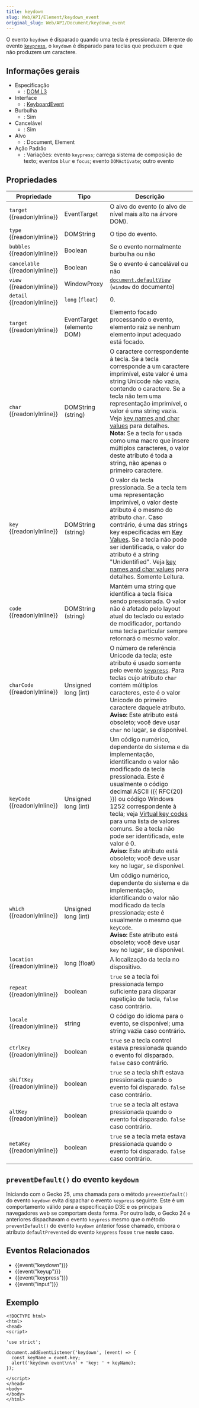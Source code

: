 ```yaml
---
title: keydown
slug: Web/API/Element/keydown_event
original_slug: Web/API/Document/keydown_event
---
```

O evento `keydown` é disparado quando uma tecla é pressionada. Diferente do evento [`keypress`](/pt-BR/docs/Web/Events/keypress), o `keydown` é disparado para teclas que produzem e que não produzem um caractere.

## Informações gerais

- Especificação
  - : [DOM L3](http://www.w3.org/TR/DOM-Level-3-Events/#event-type-keydown)
- Interface
  - : [KeyboardEvent](/pt-BR/docs/DOM/KeyboardEvent)
- Burbulha
  - : Sim
- Cancelável
  - : Sim
- Alvo
  - : Document, Element
- Ação Padrão
  - : Variações: evento `keypress`; carrega sistema de composição de texto; eventos `blur` e `focus`; evento `DOMActivate`; outro evento

## Propriedades

<table class="standard-table">
  <thead>
    <tr>
      <th scope="col">Propriedade</th>
      <th scope="col">Tipo</th>
      <th scope="col">Descrição</th>
    </tr>
  </thead>
  <tbody>
    <tr>
      <td><code>target</code> {{readonlyInline}}</td>
      <td>EventTarget</td>
      <td>O alvo do evento (o alvo de nível mais alto na árvore DOM).</td>
    </tr>
    <tr>
      <td><code>type</code> {{readonlyInline}}</td>
      <td>DOMString</td>
      <td>O tipo do evento.</td>
    </tr>
    <tr>
      <td><code>bubbles</code> {{readonlyInline}}</td>
      <td>Boolean</td>
      <td>Se o evento normalmente burbulha ou não</td>
    </tr>
    <tr>
      <td><code>cancelable</code> {{readonlyInline}}</td>
      <td>Boolean</td>
      <td>Se o evento é cancelável ou não</td>
    </tr>
    <tr>
      <td><code>view</code> {{readonlyInline}}</td>
      <td>WindowProxy</td>
      <td>
        <a
          href="/pt-BR/docs/Web/API/Document/defaultView"
          ><code>document.defaultView</code></a
        >
        (<code>window</code> do documento)
      </td>
    </tr>
    <tr>
      <td><code>detail</code> {{readonlyInline}}</td>
      <td><code>long</code> (<code>float</code>)</td>
      <td>0.</td>
    </tr>
    <tr>
      <td><code>target</code> {{readonlyInline}}</td>
      <td>EventTarget (elemento DOM)</td>
      <td>
        Elemento focado processando o evento, elemento raiz se nenhum elemento
        input adequado está focado.
      </td>
    </tr>
    <tr>
      <td><code>char</code> {{readonlyInline}}</td>
      <td>DOMString (string)</td>
      <td>
        O caractere correspondente à tecla. Se a tecla corresponde a um
        caractere imprimível, este valor é uma string Unicode não vazia,
        contendo o caractere. Se a tecla não tem uma representação imprimível, o
        valor é uma string vazia. Veja
        <a href="/pt-BR/docs/Web/API/KeyboardEvent#Key_names_and_Char_values"
          >key names and char values</a
        >
        para detalhes.
        <div class="note">
          <strong>Nota:</strong> Se a tecla for usada como uma macro que insere
          múltiplos caracteres, o valor deste atributo é toda a string, não
          apenas o primeiro caractere.
        </div>
      </td>
    </tr>
    <tr>
      <td><code>key</code> {{readonlyInline}}</td>
      <td>DOMString (string)</td>
      <td>
        O valor da tecla pressionada. Se a tecla tem uma representação
        imprimível, o valor deste atributo é o mesmo do atributo
        <code>char</code>. Caso contrário, é uma das strings key especificadas
        em
        <a href="/pt-BR/docs/Web/API/KeyboardEvent/key/Key_Values">Key Values</a
        >. Se a tecla não pode ser identificada, o valor do atributo é a string
        "Unidentified". Veja
        <a href="/pt-BR/docs/Web/API/KeyboardEvent#Key_names_and_Char_values"
          >key names and char values</a
        >
        para detalhes. Somente Leitura.
      </td>
    </tr>
    <tr>
      <td><code>code</code> {{readonlyInline}}</td>
      <td>DOMString (string)</td>
      <td>
        Mantém uma string que identifica a tecla física sendo pressionada. O
        valor não é afetado pelo layout atual do teclado ou estado de
        modificador, portando uma tecla particular sempre retornará o mesmo
        valor.
      </td>
    </tr>
    <tr>
      <td><code>charCode</code> {{readonlyInline}}</td>
      <td>Unsigned long (int)</td>
      <td>
        O número de referência Unicode da tecla; este atributo é usado somente
        pelo evento
        <a href="/pt-BR/docs/Mozilla_event_reference/keypress"
          ><code>keypress</code></a
        >. Para teclas cujo atributo <code>char</code> contém múltiplos
        caracteres, este é o valor Unicode do primeiro caractere daquele
        atributo.
        <div class="warning">
          <strong>Aviso:</strong> Este atributo está obsoleto; você deve usar
          <code>char</code> no lugar, se disponível.
        </div>
      </td>
    </tr>
    <tr>
      <td><code>keyCode</code> {{readonlyInline}}</td>
      <td>Unsigned long (int)</td>
      <td>
        Um código numérico, dependente do sistema e da implementação,
        identificando o valor não modificado da tecla pressionada. Este é
        usualmente o código decimal ASCII ({{ RFC(20) }}) ou código Windows
        1252 correspondente à tecla; veja
        <a href="#virtual_key_codes">Virtual key codes</a> para uma lista de
        valores comuns. Se a tecla não pode ser identificada, este valor é 0.
        <div class="warning">
          <strong>Aviso:</strong> Este atributo está obsoleto; você deve usar
          <code>key</code> no lugar, se disponível.
        </div>
      </td>
    </tr>
    <tr>
      <td><code>which</code> {{readonlyInline}}</td>
      <td>Unsigned long (int)</td>
      <td>
        Um código numérico, dependente do sistema e da implementação,
        identificando o valor não modificado da tecla pressionada; este é
        usualmente o mesmo que <code>keyCode</code>.
        <div class="warning">
          <strong>Aviso:</strong> Este atributo está obsoleto; você deve usar
          <code>key</code> no lugar, se disponível.
        </div>
      </td>
    </tr>
    <tr>
      <td><code>location</code> {{readonlyInline}}</td>
      <td>long (float)</td>
      <td>A localização da tecla no dispositivo.</td>
    </tr>
    <tr>
      <td><code>repeat</code> {{readonlyInline}}</td>
      <td>boolean</td>
      <td>
        <code>true</code> se a tecla foi pressionada tempo suficiente para
        disparar repetição de tecla, <code>false</code> caso contrário.
      </td>
    </tr>
    <tr>
      <td><code>locale</code> {{readonlyInline}}</td>
      <td>string</td>
      <td>
        O código do idioma para o evento, se disponível; uma string vazia caso
        contrário.
      </td>
    </tr>
    <tr>
      <td><code>ctrlKey</code> {{readonlyInline}}</td>
      <td>boolean</td>
      <td>
        <code>true</code> se a tecla control estava pressionada quando o evento
        foi disparado. <code>false</code> caso contrário.
      </td>
    </tr>
    <tr>
      <td><code>shiftKey</code> {{readonlyInline}}</td>
      <td>boolean</td>
      <td>
        <code>true</code> se a tecla shift estava pressionada quando o evento
        foi disparado. <code>false</code> caso contrário.
      </td>
    </tr>
    <tr>
      <td><code>altKey</code> {{readonlyInline}}</td>
      <td>boolean</td>
      <td>
        <code>true</code> se a tecla alt estava pressionada quando o evento foi
        disparado. <code>false</code> caso contrário.
      </td>
    </tr>
    <tr>
      <td><code>metaKey</code> {{readonlyInline}}</td>
      <td>boolean</td>
      <td>
        <code>true</code> se a tecla meta estava pressionada quando o evento foi
        disparado. <code>false</code> caso contrário.
      </td>
    </tr>
  </tbody>
</table>

## `preventDefault()` do evento `keydown`

Iniciando com o Gecko 25, uma chamada para o método `preventDefault()` do evento `keydown` evita dispachar o evento `keypress` seguinte. Este é um comportamento válido para a especificação D3E e os principais navegadores web se comportam desta forma. Por outro lado, o Gecko 24 e anteriores dispachavam o evento `keypress` mesmo que o método `preventDefault()` do evento `keydown` anterior fosse chamado, embora o atributo `defaultPrevented` do evento `keypress` fosse `true` neste caso.

## Eventos Relacionados

- {{event("keydown")}}
- {{event("keyup")}}
- {{event("keypress")}}
- {{event("input")}}

## Exemplo

```
<!DOCTYPE html>
<html>
<head>
<script>

'use strict';

document.addEventListener('keydown', (event) => {
  const keyName = event.key;
  alert('keydown event\n\n' + 'key: ' + keyName);
});

</script>
</head>
<body>
</body>
</html>
```
